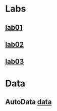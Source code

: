 

# Labs
## [lab01](lab01.Rmd)
## [lab02](lab02.Rmd)
## [lab03](lab03.Rmd)
# Data
## AutoData [data](data/Auto.data) 
